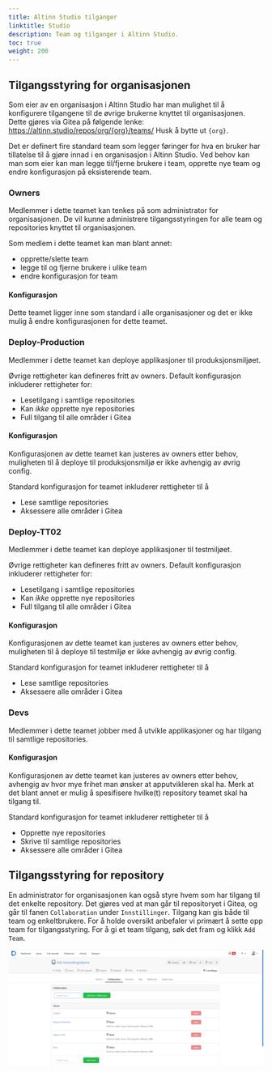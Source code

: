```yaml
---
title: Altinn Studio tilganger
linktitle: Studio
description: Team og tilganger i Altinn Studio.
toc: true
weight: 200
---
```


## Tilgangsstyring for organisasjonen

Som eier av en organisasjon i Altinn Studio har man mulighet til å konfigurere tilgangene til de øvrige brukerne knyttet
til organisasjonen. Dette gjøres via Gitea på følgende lenke:
https://altinn.studio/repos/org/{org}/teams/ Husk å bytte ut `{org}`.

Det er definert fire standard team som legger føringer for hva en bruker har tillatelse til å gjøre innad i en
organisasjon i Altinn Studio. Ved behov kan man som eier kan man legge til/fjerne brukere i team, opprette nye team og
endre konfigurasjon på eksisterende team.

### Owners
Medlemmer i dette teamet kan tenkes på som administrator for organisasjonen. 
De vil kunne administrere tilgangsstyringen for alle team og repositories knyttet til organisasjonen.

Som medlem i dette teamet kan man blant annet:

- opprette/slette team 
- legge til og fjerne brukere i ulike team
- endre konfigurasjon for team

#### Konfigurasjon
Dette teamet ligger inne som standard i alle organisasjoner og det er ikke mulig å endre konfigurasjonen for dette teamet.

### Deploy-Production
Medlemmer i dette teamet kan deploye applikasjoner til produksjonsmiljøet.

Øvrige rettigheter kan defineres fritt av owners.
Default konfigurasjon inkluderer rettigheter for:

- Lesetilgang i samtlige repositories
- Kan _ikke_ opprette nye repositories 
- Full tilgang til alle områder i Gitea

#### Konfigurasjon
Konfigurasjonen av dette teamet kan justeres av owners etter behov, 
muligheten til å deploye til produksjonsmiljø er ikke avhengig av øvrig config. 

Standard konfigurasjon for teamet inkluderer rettigheter til å

- Lese samtlige repositories
- Aksessere alle områder i Gitea

### Deploy-TT02
Medlemmer i dette teamet kan deploye applikasjoner til testmiljøet.

Øvrige rettigheter kan defineres fritt av owners.
Default konfigurasjon inkluderer rettigheter for:

- Lesetilgang i samtlige repositories
- Kan _ikke_ opprette nye repositories 
- Full tilgang til alle områder i Gitea

#### Konfigurasjon

  Konfigurasjonen av dette teamet kan justeres av owners etter behov, 
  muligheten til å deploye til testmiljø er ikke avhengig av øvrig config. 
  
  Standard konfigurasjon for teamet inkluderer rettigheter til å
  - Lese samtlige repositories
  - Aksessere alle områder i Gitea

### Devs
Medlemmer i dette teamet jobber med å utvikle applikasjoner og har tilgang til samtlige repositories.

#### Konfigurasjon
Konfigurasjonen av dette teamet kan justeres av owners etter behov,
avhengig av hvor mye frihet man ønsker at apputvikleren skal ha.
Merk at det blant annet er mulig å spesifisere hvilke(t) repository teamet skal ha tilgang til.

Standard konfigurasjon for teamet inkluderer rettigheter til å

- Opprette nye repositories
- Skrive til samtlige repositories
- Aksessere alle områder i Gitea

## Tilgangsstyring for repository

En administrator for organisasjonen kan også styre hvem som har tilgang til det enkelte repository.
Det gjøres ved at man går til repositoryet i Gitea, og går til fanen `Collaboration` under `Innstillinger`.
Tilgang kan gis både til team og enkeltbrukere. For å holde oversikt anbefaler vi primært å sette opp
team for tilgangsstyring. For å gi et team tilgang, søk det fram og klikk `Add Team`.

![Styre tilgang på repository](access-management-repository.png "Styre tilgang til et enkelt repository")
